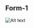 ## Form-1
![Alt text](https://github.com/KanchanCS/your-repo/raw/main/mini-html-project/Form/images/final-Desgin.png)




